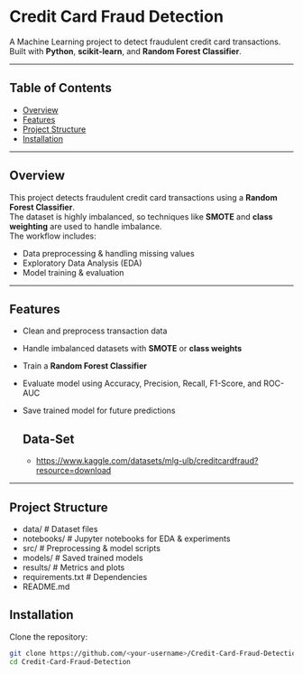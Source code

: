 # Credit Card Fraud Detection

A Machine Learning project to detect fraudulent credit card transactions.  
Built with **Python**, **scikit-learn**, and **Random Forest Classifier**.

---

##  Table of Contents
- [Overview](#overview)
- [Features](#features)
- [Project Structure](#project-structure)
- [Installation](#installation)
---

##  Overview
This project detects fraudulent credit card transactions using a **Random Forest Classifier**.  
The dataset is highly imbalanced, so techniques like **SMOTE** and **class weighting** are used to handle imbalance.  
The workflow includes:
- Data preprocessing & handling missing values
- Exploratory Data Analysis (EDA)
- Model training & evaluation

---

##  Features
- Clean and preprocess transaction data  
- Handle imbalanced datasets with **SMOTE** or **class weights**  
- Train a **Random Forest Classifier**  
- Evaluate model using Accuracy, Precision, Recall, F1-Score, and ROC-AUC  
- Save trained model for future predictions

  ## Data-Set
  - https://www.kaggle.com/datasets/mlg-ulb/creditcardfraud?resource=download

---

##  Project Structure
- data/ # Dataset files
-  notebooks/ # Jupyter notebooks for EDA & experiments
- src/ # Preprocessing & model scripts
-  models/ # Saved trained models
-  results/ # Metrics and plots
- requirements.txt # Dependencies
-  README.md

##  Installation
Clone the repository:
```bash
git clone https://github.com/<your-username>/Credit-Card-Fraud-Detection.git
cd Credit-Card-Fraud-Detection
